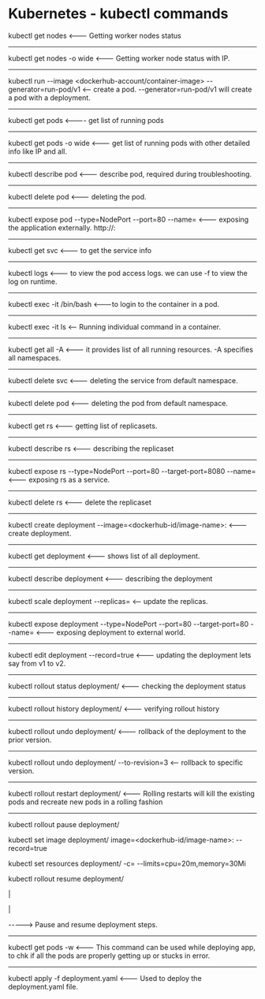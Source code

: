 # Kubernetes - kubectl commands

kubectl get nodes					<--- Getting worker nodes status

---
kubectl get nodes -o wide			<--- Getting worker node status with IP.

---
kubectl run <pod-name> --image <dockerhub-account/container-image> --generator=run-pod/v1   			<-- create a pod. --generator=run-pod/v1 will create a pod with a deployment.

---
kubectl get pods			<---- get list of running pods

---
kubectl get pods -o wide    <--- get list of running pods with other detailed info like IP and all.

---
kubectl describe pod <pod-name>    <--- describe pod, required during troubleshooting.

---
kubectl delete pod <pod-name> 	  <--- deleting the pod.

---
kubectl expose pod <pod-name> --type=NodePort --port=80 --name=<service-name>			<--- exposing the application externally. http://<node1-public-ip>:<node-port>

---
kubectl get svc 			<--- to get the service info

---
kubectl logs <pod-name>		<--- to view the pod access logs. we can use -f to view the log on runtime.

---
kubectl exec -it <pod-name> /bin/bash		<---to login to the container in a pod.

---
kubectl exec -it <pod-name> ls				<-- Running individual command in a container.

---
kubectl get all -A				<--- it provides list of all running resources. -A specifies all namespaces.

---
kubectl delete svc <svc-name>	<--- deleting the service from default namespace.

---
kubectl delete pod <pod-name> 	<--- deleting the pod from default namespace.

---
kubectl get rs			<--- getting list of replicasets.

---
kubectl describe rs <rs-name> 	<--- describing the replicaset

---
kubectl expose rs <rs-name> --type=NodePort --port=80 --target-port=8080 --name=<service-name-to-be-created>		<--- exposing rs as a service.

---
kubectl delete rs <ReplicaSet-Name>		<--- delete the replicaset

---
kubectl create deployment <deployment-name> --image=<dockerhub-id/image-name>:<version> 	<--- create deployment.

---
kubectl get deployment		<--- shows list of all deployment.

---
kubectl describe deployment <deployment-name>		<--- describing the deployment

---
kubectl scale deployment <deployment-name> --replicas=<number-of-replicas>		<-- update the replicas.

---
kubectl expose deployment <deployment-name> --type=NodePort --port=80 --target-port=80 --name=<service-name-to-be-created>		<--- exposing deployment to external world.

---
kubectl edit deployment <deployment-name> --record=true 	<--- updating the deployment lets say from v1 to v2.

---
kubectl rollout status deployment/<deployment-name>			<--- checking the deployment status

---
kubectl rollout history deployment/<deployment-name>		<--- verifying rollout history

---
kubectl rollout undo deployment/<deployment-name>			<--- rollback of the deployment to the prior version.

---
kubectl rollout undo deployment/<deployment-name> --to-revision=3		<-- rollback to specific version.

---

kubectl rollout restart deployment/<deployment-name>				<--- Rolling restarts will kill the existing pods and recreate new pods in a rolling fashion

---
kubectl rollout pause deployment/<Deployment-Name>

kubectl set image deployment/<deployment-name> image=<dockerhub-id/image-name>:<version>  --record=true

kubectl set resources deployment/<deployment-name> -c=<container-name> --limits=cpu=20m,memory=30Mi

kubectl rollout resume deployment/<deployment-name>

  |

  |
	
  -----> Pause and resume deployment steps.

---

kubectl get pods -w  		<--- This command can be used while deploying app, to chk if all the pods are properly getting up or stucks in error.

---
kubectl apply -f deployment.yaml	<--- Used to deploy  the deployment.yaml file.
